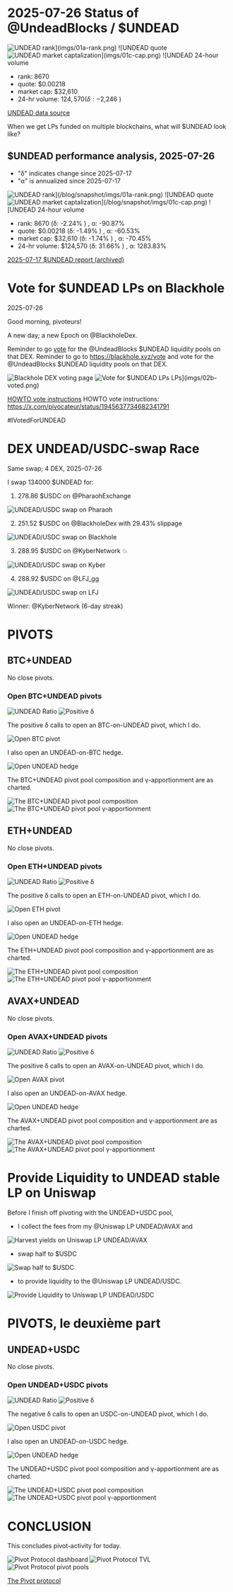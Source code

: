 # 2025-07-26 Status of @UndeadBlocks / $UNDEAD 

![$UNDEAD rank](imgs/01a-rank.png) 
![$UNDEAD quote](imgs/01b-quote.png) 
![$UNDEAD market captalization](imgs/01c-cap.png) 
![$UNDEAD 24-hour volume](imgs/01d-vol.png) 

* rank: 8670 
* quote: $0.00218 
* market cap: $32,610 
* 24-hr volume: $124,570 (δ: -$2,246 ) 


[UNDEAD data source](https://www.coingecko.com/en/coins/undead-blocks) 



When we get LPs funded on multiple blockchains, what will $UNDEAD look like? 

## $UNDEAD performance analysis, 2025-07-26 

* "δ" indicates change since 2025-07-17 
* "α" is annualized since 2025-07-17 

![$UNDEAD rank](/blog/snapshot/imgs/01a-rank.png) 
![$UNDEAD quote](/blog/snapshot/imgs/01b-quote.png) 
![$UNDEAD market captalization](/blog/snapshot/imgs/01c-cap.png) 
![$UNDEAD 24-hour volume](/blog/snapshot/imgs/01d-vol.png) 

* rank: 8670 (δ: -2.24% ) , α: -90.87% 
* quote: $0.00218 (δ: -1.49% ) , α: -60.53% 
* market cap: $32,610 (δ: -1.74% ) , α: -70.45% 
* 24-hr volume: $124,570 (δ: 31.66% ) , α: 1283.83% 

[2025-07-17 $UNDEAD report (archived)](https://github.com/pivoteur/biz/tree/main/blog/snapshot) 
# Vote for $UNDEAD LPs on Blackhole 

2025-07-26 

Good morning, pivoteurs! 

A new day; a new Epoch on @BlackholeDex. 

Reminder to go [vote](https://blackhole.xyz/vote) for the @UndeadBlocks $UNDEAD liquidity pools on that DEX. Reminder to go to https://blackhole.xyz/vote and vote for the @UndeadBlocks $UNDEAD liquidity pools on that DEX. 

![Blackhole DEX voting page](imgs/02a-vote.png) 
![Vote for $UNDEAD LPs](imgs/01b-voted.png) LPs](imgs/02b-voted.png) 

[HOWTO vote instructions](https://x.com/pivocateur/status/1945637734682341791) HOWTO vote instructions: https://x.com/pivocateur/status/1945637734682341791 

#IVotedForUNDEAD 
# DEX UNDEAD/USDC-swap Race 

Same swap; 4 DEX, 2025-07-26 

I swap 134000 $UNDEAD for: 

1. 278.86 $USDC on @PharaohExchange 

![UNDEAD/USDC swap on Pharaoh](imgs/03a-pharaoh.png) 

2. 251.52 $USDC on @BlackholeDex with 29.43% slippage 

![UNDEAD/USDC swap on Blackhole](imgs/03b-blackhole.png) 

3. 288.95 $USDC on @KyberNetwork 💥 

![UNDEAD/USDC swap on Kyber](imgs/03c-kyber.png) 

4. 288.92 $USDC on @LFJ_gg 

![UNDEAD/USDC swap on LFJ](imgs/03d-lfj.png) 

Winner: @KyberNetwork (6-day streak) 
# PIVOTS 

## BTC+UNDEAD 



No close pivots. 

### Open BTC+UNDEAD pivots 

![UNDEAD Ratio](imgs/04a-ratio.png) 
![Positive δ](imgs/04b-delta.png) 

The positive δ calls to open an BTC-on-UNDEAD pivot, which I do. 

![Open BTC pivot](imgs/04c-open-btc-pivot.png) 

I also open an UNDEAD-on-BTC hedge. 

![Open UNDEAD hedge](imgs/04d-open-undead-hedge.png) 



The BTC+UNDEAD pivot pool composition and γ-apportionment are as charted. 

![The BTC+UNDEAD pivot pool composition](imgs/05a-comp.png) 
![The BTC+UNDEAD pivot pool γ-apportionment](imgs/05b-apport.png) 
## ETH+UNDEAD 



No close pivots. 

### Open ETH+UNDEAD pivots 

![UNDEAD Ratio](imgs/06a-ratio.png) 
![Positive δ](imgs/06b-delta.png) 

The positive δ calls to open an ETH-on-UNDEAD pivot, which I do. 

![Open ETH pivot](imgs/06c-open-eth-pivot.png) 

I also open an UNDEAD-on-ETH hedge. 

![Open UNDEAD hedge](imgs/06d-open-undead-hedge.png) 



The ETH+UNDEAD pivot pool composition and γ-apportionment are as charted. 

![The ETH+UNDEAD pivot pool composition](imgs/07a-comp.png) 
![The ETH+UNDEAD pivot pool γ-apportionment](imgs/07b-apport.png) 
## AVAX+UNDEAD 



No close pivots. 

### Open AVAX+UNDEAD pivots 

![UNDEAD Ratio](imgs/08a-ratio.png) 
![Positive δ](imgs/08b-delta.png) 

The positive δ calls to open an AVAX-on-UNDEAD pivot, which I do. 

![Open AVAX pivot](imgs/08c-open-avax-pivot.png) 

I also open an UNDEAD-on-AVAX hedge. 

![Open UNDEAD hedge](imgs/08d-open-undead-hedge.png) 



The AVAX+UNDEAD pivot pool composition and γ-apportionment are as charted. 

![The AVAX+UNDEAD pivot pool composition](imgs/09a-comp.png) 
![The AVAX+UNDEAD pivot pool γ-apportionment](imgs/09b-apport.png) 

# Provide Liquidity to UNDEAD stable LP on Uniswap

Before I finish off pivoting with the UNDEAD+USDC pool, 

* I collect the fees from my @Uniswap LP UNDEAD/AVAX and 

![Harvest yields on Uniswap LP UNDEAD/AVAX](imgs/10a-harvest-yields.png)

* swap half to $USDC 

![Swap half to $USDC](imgs/10b-swap-to-usdc.png)

* to provide liquidity to the @Uniswap LP UNDEAD/USDC.

![Provide Liquidity to Uniswap LP UNDEAD/USDC](imgs/10c-provide.png)

# PIVOTS, le deuxième part 

## UNDEAD+USDC 



No close pivots. 

### Open UNDEAD+USDC pivots 

![UNDEAD Ratio](imgs/11a-ratio.png) 
![Positive δ](imgs/11b-delta.png) 

The negative δ calls to open an USDC-on-UNDEAD pivot, which I do. 

![Open USDC pivot](imgs/11c-open-usdc-pivot.png) 

I also open an UNDEAD-on-USDC hedge. 

![Open UNDEAD hedge](imgs/11d-open-undead-hedge.png) 



The UNDEAD+USDC pivot pool composition and γ-apportionment are as charted. 

![The UNDEAD+USDC pivot pool composition](imgs/12a-comp.png) 
![The UNDEAD+USDC pivot pool γ-apportionment](imgs/12b-apport.png) 
# CONCLUSION 

This concludes pivot-activity for today. 

![Pivot Protocol dashboard](imgs/13a-dash.png) 
![Pivot Protocol TVL](imgs/13b-tvl.png) 
![Pivot Protocol pivot pools](imgs/13c-pools.png) 


[The Pivot protocol](https://pivoteur.github.io/#) 
